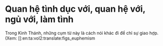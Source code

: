 # Quan hệ tình dục với, quan hệ với, ngủ với, làm tình

Trong Kinh Thánh, những cụm từ này là cách nói khác đi để chỉ sự giao hợp.  (Xem: [[:en:ta:vol2:translate:figs_euphemism


